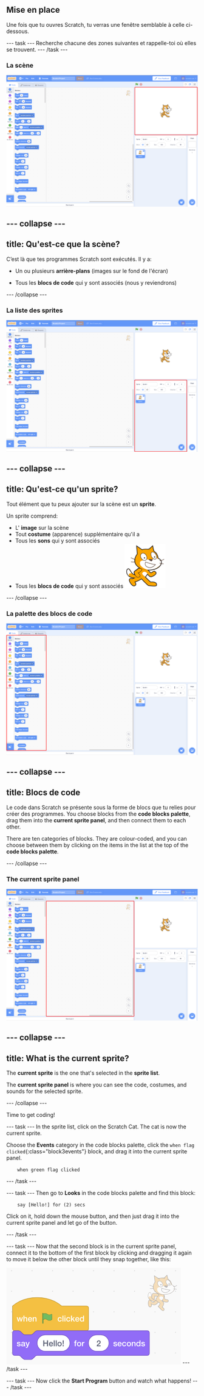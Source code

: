 ## Mise en place

Une fois que tu ouvres Scratch, tu verras une fenêtre semblable à celle ci-dessous.

\--- task \--- Recherche chacune des zones suivantes et rappelle-toi où elles se trouvent. \--- /task \---

### La scène

![La fenêtre Scratch avec la scène en surbrillance](images/hlStage.png)

## \--- collapse \---

## title: Qu'est-ce que la scène?

C’est là que tes programmes Scratch sont exécutés. Il y a:

* Un ou plusieurs **arrière-plans** \(images sur le fond de l'écran\)

* Tous les **blocs de code** qui y sont associés \(nous y reviendrons\)

\--- /collapse \---

### La liste des sprites

![Fenêtre Scratch avec la liste des sprites en surbrillance](images/hlSpriteList.png)

## \--- collapse \---

## title: Qu'est-ce qu'un sprite?

Tout élément que tu peux ajouter sur la scène est un **sprite**.

Un sprite comprend:

* L' **image** sur la scène
* Tout **costume** \(apparence\) supplémentaire qu'il a
* Tous les **sons** qui y sont associés
* Tous les **blocs de code** qui y sont associés ![](images/setup2.png)

\--- /collapse \---

### La palette des blocs de code

![La fenêtre Scratch avec la palette de blocs en surbrillance](images/hlBlocksPalette.png)

## \--- collapse \---

## title: Blocs de code

Le code dans Scratch se présente sous la forme de blocs que tu relies pour créer des programmes. You choose blocks from the **code blocks palette**, drag them into the **current sprite panel**, and then connect them to each other.

There are ten categories of blocks. They are colour-coded, and you can choose between them by clicking on the items in the list at the top of the **code blocks palette**.

\--- /collapse \---

### The current sprite panel

![Scratch window with the current sprite panel highlighted](images/hlCurrentSpritePanel.png)

## \--- collapse \---

## title: What is the current sprite?

The **current sprite** is the one that's selected in the **sprite list**.

The **current sprite panel** is where you can see the code, costumes, and sounds for the selected sprite.

\--- /collapse \---

Time to get coding!

\--- task \--- In the sprite list, click on the Scratch Cat. The cat is now the current sprite.

Choose the **Events** category in the code blocks palette, click the `when flag clicked`{:class="block3events"} block, and drag it into the current sprite panel.

```blocks3
    when green flag clicked
```

\--- /task \---

\--- task \--- Then go to **Looks** in the code blocks palette and find this block:

```blocks3
    say [Hello!] for (2) secs
```

Click on it, hold down the mouse button, and then just drag it into the current sprite panel and let go of the button.

\--- /task \---

\--- task \--- Now that the second block is in the current sprite panel, connect it to the bottom of the first block by clicking and dragging it again to move it below the other block until they snap together, like this:

![](images/setup3.png) \--- /task \---

\--- task \--- Now click the **Start Program** button and watch what happens! \--- /task \---